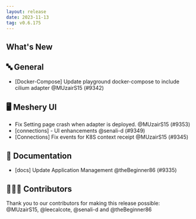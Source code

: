 ```yaml
---
layout: release
date: 2023-11-13
tag: v0.6.175
---
```


## What's New

## 🔤 General

- [Docker-Compose] Update playground docker-compose to include cilium adapter @MUzairS15 (#9342)

## 🖥 Meshery UI

- Fix Setting page crash when adapter is deployed. @MUzairS15 (#9353)
- [connections] - UI enhancements @senali-d (#9349)
- [Connections] Fix events for K8S context receipt @MUzairS15 (#9345)

## 📖 Documentation

- [docs] Update Application Management @theBeginner86 (#9335)

## 👨🏽‍💻 Contributors

Thank you to our contributors for making this release possible:
@MUzairS15, @leecalcote, @senali-d and @theBeginner86
